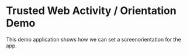 # Trusted Web Activity / Orientation Demo

This demo application shows how we can set a screenorientation for the app.
 